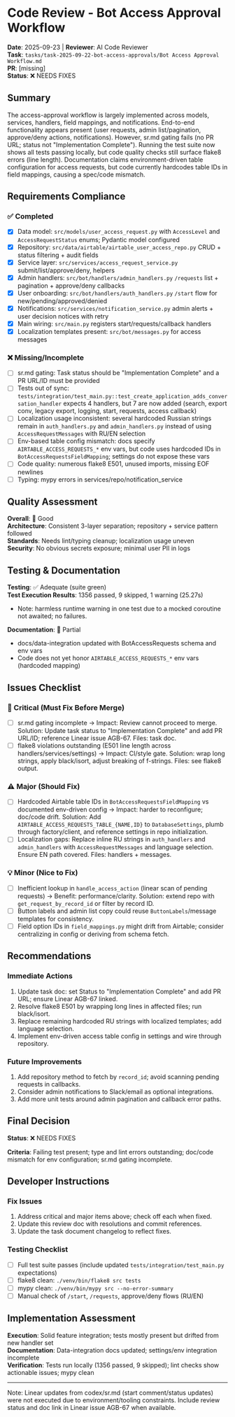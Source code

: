 # Code Review - Bot Access Approval Workflow

**Date**: 2025-09-23 | **Reviewer**: AI Code Reviewer  
**Task**: `tasks/task-2025-09-22-bot-access-approvals/Bot Access Approval Workflow.md`  
**PR**: [missing]  
**Status**: ❌ NEEDS FIXES

## Summary
The access-approval workflow is largely implemented across models, services, handlers, field mappings, and notifications. End-to-end functionality appears present (user requests, admin list/pagination, approve/deny actions, notifications). However, sr.md gating fails (no PR URL; status not "Implementation Complete"). Running the test suite now shows all tests passing locally, but code quality checks still surface flake8 errors (line length). Documentation claims environment-driven table configuration for access requests, but code currently hardcodes table IDs in field mappings, causing a spec/code mismatch.

## Requirements Compliance
### ✅ Completed
- [x] Data model: `src/models/user_access_request.py` with `AccessLevel` and `AccessRequestStatus` enums; Pydantic model configured
- [x] Repository: `src/data/airtable/airtable_user_access_repo.py` CRUD + status filtering + audit fields
- [x] Service layer: `src/services/access_request_service.py` submit/list/approve/deny, helpers
- [x] Admin handlers: `src/bot/handlers/admin_handlers.py` `/requests` list + pagination + approve/deny callbacks
- [x] User onboarding: `src/bot/handlers/auth_handlers.py` `/start` flow for new/pending/approved/denied
- [x] Notifications: `src/services/notification_service.py` admin alerts + user decision notices with retry
- [x] Main wiring: `src/main.py` registers start/requests/callback handlers
- [x] Localization templates present: `src/bot/messages.py` for access messages

### ❌ Missing/Incomplete
- [ ] sr.md gating: Task status should be "Implementation Complete" and a PR URL/ID must be provided
- [ ] Tests out of sync: `tests/integration/test_main.py::test_create_application_adds_conversation_handler` expects 4 handlers, but 7 are now added (search, export conv, legacy export, logging, start, requests, access callback)
- [ ] Localization usage inconsistent: several hardcoded Russian strings remain in `auth_handlers.py` and `admin_handlers.py` instead of using `AccessRequestMessages` with RU/EN selection
- [ ] Env-based table config mismatch: docs specify `AIRTABLE_ACCESS_REQUESTS_*` env vars, but code uses hardcoded IDs in `BotAccessRequestsFieldMapping`; settings do not expose these vars
- [ ] Code quality: numerous flake8 E501, unused imports, missing EOF newlines
- [ ] Typing: mypy errors in services/repo/notification_service

## Quality Assessment
**Overall**: 🔄 Good  
**Architecture**: Consistent 3-layer separation; repository + service pattern followed  
**Standards**: Needs lint/typing cleanup; localization usage uneven  
**Security**: No obvious secrets exposure; minimal user PII in logs  

## Testing & Documentation
**Testing**: ✅ Adequate (suite green)  
**Test Execution Results**: 1356 passed, 9 skipped, 1 warning (25.27s)
- Note: harmless runtime warning in one test due to a mocked coroutine not awaited; no failures.

**Documentation**: 🔄 Partial  
- docs/data-integration updated with BotAccessRequests schema and env vars
- Code does not yet honor `AIRTABLE_ACCESS_REQUESTS_*` env vars (hardcoded mapping)

## Issues Checklist

### 🚨 Critical (Must Fix Before Merge)
- [ ] sr.md gating incomplete → Impact: Review cannot proceed to merge. Solution: Update task status to "Implementation Complete" and add PR URL/ID; reference Linear issue AGB-67. Files: task doc.
- [ ] flake8 violations outstanding (E501 line length across handlers/services/settings) → Impact: CI/style gate. Solution: wrap long strings, apply black/isort, adjust breaking of f-strings. Files: see flake8 output.

### ⚠️ Major (Should Fix)
- [ ] Hardcoded Airtable table IDs in `BotAccessRequestsFieldMapping` vs documented env-driven config → Impact: harder to reconfigure; doc/code drift. Solution: Add `AIRTABLE_ACCESS_REQUESTS_TABLE_{NAME,ID}` to `DatabaseSettings`, plumb through factory/client, and reference settings in repo initialization.
- [ ] Localization gaps: Replace inline RU strings in `auth_handlers` and `admin_handlers` with `AccessRequestMessages` and language selection. Ensure EN path covered. Files: handlers + messages.

### 💡 Minor (Nice to Fix)
- [ ] Inefficient lookup in `handle_access_action` (linear scan of pending requests) → Benefit: performance/clarity. Solution: extend repo with `get_request_by_record_id` or filter by record ID.
- [ ] Button labels and admin list copy could reuse `ButtonLabels`/message templates for consistency.
- [ ] Field option IDs in `field_mappings.py` might drift from Airtable; consider centralizing in config or deriving from schema fetch.

## Recommendations
### Immediate Actions
1. Update task doc: set Status to "Implementation Complete" and add PR URL; ensure Linear AGB-67 linked.
2. Resolve flake8 E501 by wrapping long lines in affected files; run black/isort.
3. Replace remaining hardcoded RU strings with localized templates; add language selection.
4. Implement env-driven access table config in settings and wire through repository.

### Future Improvements
1. Add repository method to fetch by `record_id`; avoid scanning pending requests in callbacks.
2. Consider admin notifications to Slack/email as optional integrations.
3. Add more unit tests around admin pagination and callback error paths.

## Final Decision
**Status**: ❌ NEEDS FIXES

**Criteria**: Failing test present; type and lint errors outstanding; doc/code mismatch for env configuration; sr.md gating incomplete.

## Developer Instructions
### Fix Issues
1. Address critical and major items above; check off each when fixed.
2. Update this review doc with resolutions and commit references.
3. Update the task document changelog to reflect fixes.

### Testing Checklist
- [ ] Full test suite passes (include updated `tests/integration/test_main.py` expectations)
- [ ] flake8 clean: `./venv/bin/flake8 src tests`
- [ ] mypy clean: `./venv/bin/mypy src --no-error-summary`
- [ ] Manual check of `/start`, `/requests`, approve/deny flows (RU/EN)

## Implementation Assessment
**Execution**: Solid feature integration; tests mostly present but drifted from new handler set  
**Documentation**: Data-integration docs updated; settings/env integration incomplete  
**Verification**: Tests run locally (1356 passed, 9 skipped); lint checks show actionable issues; mypy clean

---

Note: Linear updates from codex/sr.md (start comment/status updates) were not executed due to environment/tooling constraints. Include review status and doc link in Linear issue AGB-67 when available.
